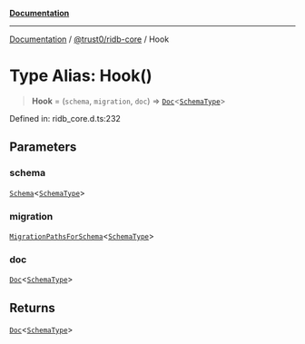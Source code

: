 [**Documentation**](../../../README.md)

***

[Documentation](../../../README.md) / [@trust0/ridb-core](../README.md) / Hook

# Type Alias: Hook()

> **Hook** = (`schema`, `migration`, `doc`) => [`Doc`](Doc.md)\<[`SchemaType`](SchemaType.md)\>

Defined in: ridb\_core.d.ts:232

## Parameters

### schema

[`Schema`](../classes/Schema.md)\<[`SchemaType`](SchemaType.md)\>

### migration

[`MigrationPathsForSchema`](MigrationPathsForSchema.md)\<[`SchemaType`](SchemaType.md)\>

### doc

[`Doc`](Doc.md)\<[`SchemaType`](SchemaType.md)\>

## Returns

[`Doc`](Doc.md)\<[`SchemaType`](SchemaType.md)\>
